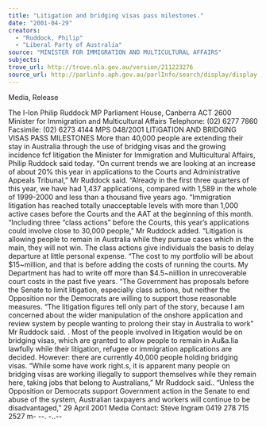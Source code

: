 ```yaml
---
title: "Litigation and bridging visas pass milestones."
date: "2001-04-29"
creators:
  - "Ruddock, Philip"
  - "Liberal Party of Australia"
source: "MINISTER FOR IMMIGRATION AND MULTICULTURAL AFFAIRS"
subjects:
trove_url: http://trove.nla.gov.au/version/211223276
source_url: http://parlinfo.aph.gov.au/parlInfo/search/display/display.w3p;query=Id%3A%22media/pressrel/I8A46%22
---
```


  Media, Release 

  The I-Ion Philip Ruddock MP Parliament House, Canberra ACT 2600 Minister for Immigration and Multicultural Affairs Telephone: (02) 6277 7860 Facsimile: (02) 6273 4144 MPS 048/2001 LITiGATION AND BRIDGING VISAS PASS MILESTONES More than 40,000 people are extending their stay in Australia through the use of bridging visas and the growing incidence fcf litigation the Minister for Immigration and Multicultural Affairs, Philip Ruddock said today. “On current trends we are looking at an increase of about 20% this year in applications to the Courts and Administrative Appeals Tribunal,” Mr Ruddock said. “Already in the first three quarters of this year, we have had 1,437 applications, compared with 1,589 in the whole of 1999-2000 and less than a thousand five years ago. “Immigration litigation has reached totally unacceptable levels with more than 1,000 active cases before the Courts and the AAT at the beginning of this month. “Including three “class actions” before the Courts, this year’s applications could involve close to 30,000 people,” Mr Ruddock added. “Litigation is allowing people to remain in Australia while they pursue cases which in the main, they will not win. The class actions give individuals the basis to delay departure at little personal expense. “The cost to my portfolio will be about $15~million, and that is before adding the costs of running the courts. My Department has had to write off more than $4.5~niillion in unrecoverable court costs in the past five years. “The Government has proposals before the Senate to limit litigation, especially class actions, but neither the Opposition nor the Democrats are willing to support those reasonable measures. “The litigation figures tell only part of the story, because I am concerned about the wider manipulation of the onshore application and review system by people wanting to prolong their stay in Australia to work” Mr Ruddock said. . Most of the people involved in litigation would be on bridging visas, which are granted to allow people to remain in Au&a.Iia lawfully while their litigation, refugee or immigration applications are decided. However: there are currently 40,000 people holding bridging visas. “While some have work right.s, it is apparent many people on bridging visas are working illegally to support themselves while they remain here, taking jobs that belong to Australians,” Mr Ruddock said.. “Unless the Opposition or Democrats support Government action in the Senate to end abuse of the system, Australian taxpayers and workers will continue to be disadvantaged,” 29 April 2001 Media Contact: Steve Ingram 0419 278 715 2527 m- --. -..-- 

